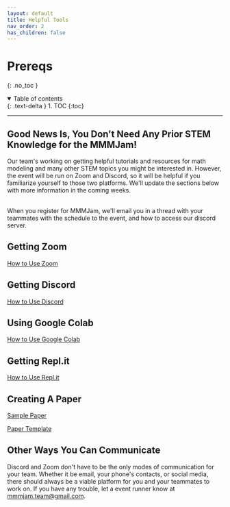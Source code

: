 ```yaml
---
layout: default
title: Helpful Tools
nav_order: 2
has_children: false
---
```


# Prereqs
{: .no_toc }

<details open markdown="block">
  <summary>
    Table of contents
  </summary>
  {: .text-delta }
1. TOC
{:toc}
</details>

---
## Good News Is, You Don't Need Any Prior STEM Knowledge for the MMMJam!
Our team's working on getting helpful tutorials and resources for math modeling and many other STEM topics you might be interested in. However, the event will be run on Zoom and Discord, so it will be helpful if you familiarize yourself to those two platforms. We'll update the sections below with more information in the coming weeks.

<br>When you register for MMMJam, we'll email you in a thread with your teammates with the schedule to the event, and how to access our discord server. 

## Getting Zoom

[How to Use Zoom](https://www.youtube.com/watch?v=9w3Y_9FLgc4)

## Getting Discord

[How to Use Discord](https://www.youtube.com/watch?v=rnYGrq95ezA)

## Using Google Colab 

[How to Use Google Colab](https://www.youtube.com/watch?v=i-HnvsehuSw&t=181s)

## Getting Repl.it

[How to Use Repl.it](https://www.youtube.com/watch?v=9gsOVQxk0T4 )

## Creating A Paper


[Sample Paper](https://docs.google.com/document/d/1Yl5EOtGty0q3_kwc5jq07Uba_-hRUJ1vVU1afy07lTQ/edit?usp=sharing)

[Paper Template](https://docs.google.com/document/d/1p74TIbV6MqcdQUeSTwvMDwFyZmwjSmi5tMBTYLKVU4w/edit?usp=sharing)


## Other Ways You Can Communicate

Discord and Zoom don't have to be the only modes of communication for your team. Whether it be email, your phone's contacts, or social media, there should always be a viable platform for you and your teammates to work on. If you have any trouble, let a event runner know at mmmjam.team@gmail.com.
